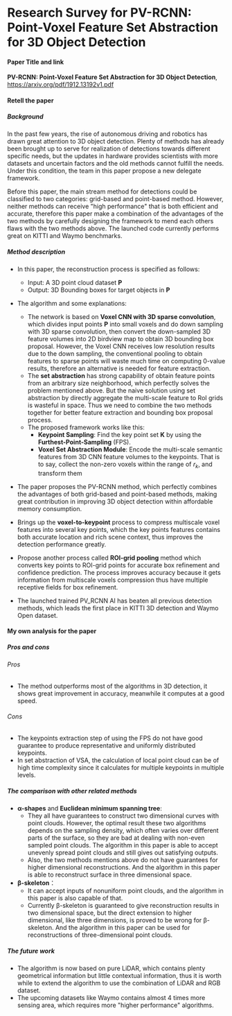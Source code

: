 # Research Survey for PV-RCNN: Point-Voxel Feature Set Abstraction for 3D Object Detection

#### Paper Title and link

**PV-RCNN: Point-Voxel Feature Set Abstraction for 3D Object Detection**, https://arxiv.org/pdf/1912.13192v1.pdf

#### Retell the paper

##### Background

In the past few years, the rise of autonomous driving and robotics has drawn great attention to 3D object detection. Plenty of methods has already been brought up to serve for realization of detections towards different specific needs, but the updates in hardware provides scientists with more datasets and uncertain factors and the old methods cannot fulfill the needs. Under this condition, the team in this paper propose a new delegate framework.

Before this paper, the main stream method for detections could be classified to two categories: grid-based and point-based method. However, neither methods can receive "high performance" that is both efficient and accurate, therefore this paper make a combination of the advantages of the two methods by carefully designing the framework to mend each others flaws with the two methods above. The launched code currently performs great on KITTI and Waymo benchmarks. 

##### Method description

- In this paper, the reconstruction process is specified as follows: 
  - Input: A 3D point cloud dataset **P**
  - Output: 3D Bounding boxes for target objects in **P**
- The algorithm and some explanations:
  - The network is based on **Voxel CNN with 3D sparse convolution**, which divides input points **P** into small voxels and do down sampling with 3D sparse convolution, then convert the down-sampled 3D feature volumes into 2D birdview map to obtain 3D bounding box proposal. However, the Voxel CNN receives low resolution results due to the down sampling, the conventional pooling to obtain features to sparse points will waste much time on computing 0-value results, therefore an alternative is needed for feature extraction.
  - The **set abstraction** has strong capability of obtain feature points from an arbitrary size neighborhood, which perfectly solves the problem mentioned above. But the naive solution using set abstraction by directly aggregate the multi-scale feature to RoI grids is wasteful in space. Thus we need to combine the two methods together for better feature extraction and bounding box proposal process.
  - The proposed framework works like this:
    - **Keypoint Sampling**: Find the key point set **K** by using the **Furthest-Point-Sampling** (FPS).
    - **Voxel Set Abstraction Module**: Encode the multi-scale semantic features from 3D CNN feature volumes to the keypoints. That is to say, collect the non-zero voxels within the range of $r_k$, and transform them 

- The paper proposes the PV-RCNN method, which perfectly combines the advantages of both grid-based and point-based methods, making great contribution in improving 3D object detection within affordable memory consumption.
- Brings up the **voxel-to-keypoint** process to compress multiscale voxel features into several key points, which the key points features contains both accurate location and rich scene context, thus improves the detection performance greatly.
- Propose another process called **ROI-grid pooling** method which converts key points to ROI-grid points for accurate box refinement and confidence prediction. The process improves accuracy because it gets information from multiscale voxels compression thus have multiple receptive fields for box refinement.
- The launched trained PV_RCNN AI has beaten all previous detection methods, which leads the first place in KITTI 3D detection and Waymo Open dataset.

#### My own analysis for the paper

##### Pros and cons

###### Pros

- The method outperforms most of the algorithms in 3D detection, it shows great improvement in accuracy, meanwhile it computes at a good speed.

###### Cons

- The keypoints extraction step of using the FPS do not have good guarantee to produce representative and uniformly distributed keypoints.
- In set abstraction of VSA, the calculation of local point cloud can be of high time complexity since it calculates for multiple keypoints in multiple levels.

##### The comparison with other related methods

- **α-shapes** and **Euclidean minimum spanning tree**: 
  - They all have guarantees to construct two dimensional curves with point clouds. However, the optimal result these two algorithms depends on the sampling density, which often varies over different parts of the surface, so they are bad at dealing with non-even sampled point clouds. The algorithm in this paper is able to accept unevenly spread point clouds and still gives out satisfying outputs. 
  - Also, the two methods mentions above do not have guarantees for higher dimensional reconstructions. And the algorithm in this paper is able to reconstruct surface in three dimensional space.
- **β-skeleton**：
  - It can accept inputs of nonuniform point clouds, and the algorithm in this paper is also capable of that.
  - Currently β-skeleton is guaranteed to give reconstruction results in two dimensional space, but the direct extension to higher dimensional, like three dimensions, is proved to be wrong for β-skeleton. And the algorithm in this paper can be used for reconstructions of three-dimensional point clouds.

##### The future work

- The algorithm is now based on pure LiDAR, which contains plenty geometrical information but little contextual information, thus it is worth while to extend the algorithm to use the combination of LiDAR and RGB dataset.
- The upcoming datasets like Waymo contains almost 4 times more sensing area, which requires more "higher performance" algorithms.

